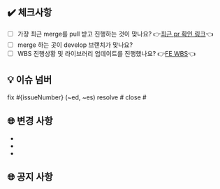 ## ✔️ 체크사항

- [ ] 가장 최근 merge를 pull 받고 진행하는 것이 맞나요? 👉[최근 pr 확인 링크](https://github.com/KDT3-Final-6/final-project-FE/pulls)👈
- [ ] merge 하는 곳이 develop 브랜치가 맞나요?
- [ ] WBS 진행상황 및 라이브러리 업데이트를 진행했나요? 👉[FE WBS](https://docs.google.com/spreadsheets/d/1AQzrYa1IMbL9mLtnan5W2zdAc6FLdRXUBUAwxUElsLE/edit#gid=445575378)👈

## 💡 이슈 넘버

<!-- 해결한 이슈의 카데고리와 해당 이슈넘버를 나열하세요 -->

fix #{issueNumber} (~ed, ~es)
resolve #
close #

<!-- 간단한 설명도 추가해주세요 -->

## 🌐 변경 사항

<!-- 어떻게 해결했는지 과정을 나열하세요 -->

-
-
-

## 🌐 공지 사항

<!-- Review 시 알아야 할 사항을 말씀하세요 -->
